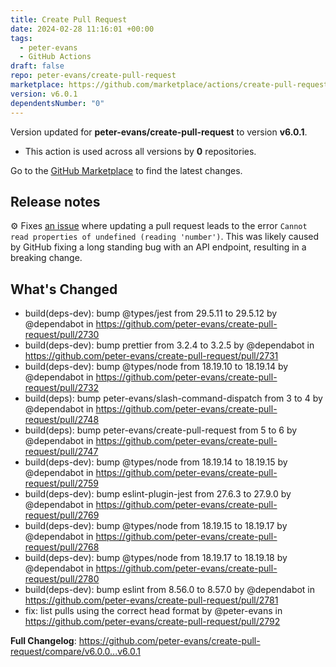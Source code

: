 ```yaml
---
title: Create Pull Request
date: 2024-02-28 11:16:01 +00:00
tags:
  - peter-evans
  - GitHub Actions
draft: false
repo: peter-evans/create-pull-request
marketplace: https://github.com/marketplace/actions/create-pull-request
version: v6.0.1
dependentsNumber: "0"
---
```



Version updated for **peter-evans/create-pull-request** to version **v6.0.1**.
- This action is used across all versions by **0** repositories.

Go to the [GitHub Marketplace](https://github.com/marketplace/actions/create-pull-request) to find the latest changes.

## Release notes

⚙️ Fixes [an issue](https://github.com/peter-evans/create-pull-request/issues/2790) where updating a pull request leads to the error `Cannot read properties of undefined (reading 'number')`. This was likely caused by GitHub fixing a long standing bug with an API endpoint, resulting in a breaking change.

## What's Changed
* build(deps-dev): bump @types/jest from 29.5.11 to 29.5.12 by @dependabot in https://github.com/peter-evans/create-pull-request/pull/2730
* build(deps-dev): bump prettier from 3.2.4 to 3.2.5 by @dependabot in https://github.com/peter-evans/create-pull-request/pull/2731
* build(deps-dev): bump @types/node from 18.19.10 to 18.19.14 by @dependabot in https://github.com/peter-evans/create-pull-request/pull/2732
* build(deps): bump peter-evans/slash-command-dispatch from 3 to 4 by @dependabot in https://github.com/peter-evans/create-pull-request/pull/2748
* build(deps): bump peter-evans/create-pull-request from 5 to 6 by @dependabot in https://github.com/peter-evans/create-pull-request/pull/2747
* build(deps-dev): bump @types/node from 18.19.14 to 18.19.15 by @dependabot in https://github.com/peter-evans/create-pull-request/pull/2759
* build(deps-dev): bump eslint-plugin-jest from 27.6.3 to 27.9.0 by @dependabot in https://github.com/peter-evans/create-pull-request/pull/2769
* build(deps-dev): bump @types/node from 18.19.15 to 18.19.17 by @dependabot in https://github.com/peter-evans/create-pull-request/pull/2768
* build(deps-dev): bump @types/node from 18.19.17 to 18.19.18 by @dependabot in https://github.com/peter-evans/create-pull-request/pull/2780
* build(deps-dev): bump eslint from 8.56.0 to 8.57.0 by @dependabot in https://github.com/peter-evans/create-pull-request/pull/2781
* fix: list pulls using the correct head format by @peter-evans in https://github.com/peter-evans/create-pull-request/pull/2792


**Full Changelog**: https://github.com/peter-evans/create-pull-request/compare/v6.0.0...v6.0.1
